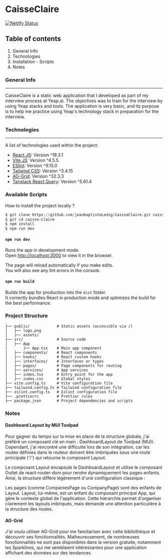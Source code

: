 # CaisseClaire

[![Netlify Status](https://api.netlify.com/api/v1/badges/3a74f22a-7639-4cca-80c9-6b96e20722c2/deploy-status)](https://app.netlify.com/sites/caisse-claire/deploys)

## Table of contents

1. General Info
2. Technologies
3. Installation - Scripts
4. Notes

### General Info

---

CaisseClaire is a static web application that I developed as part of my interview process at Yeap.ai. The objectives was to train for the interview by using Yeap stacks and tools.
The application is very basic, and its purpose is to help me practice using Yeap's technology stack in preparation for the interview.

### Technologies

---

A list of technologies used within the project:

- [React JS](https://reactjs.org/): Version ^18.3.1
- [Vite JS](https://vite.dev/): Version ^4.5.5
- [ESlint](https://eslint.org/): Version ^9.15.0
- [Tailwind CSS](https://tailwindcss.com/): Version ^3.4.15
- [AG-Grid](https://www.ag-grid.com): Version ^32.3.3
- [Tanstack React Query](https://tanstack.com): Version ^5.61.4

### Available Scripts

How to install the project locally ?

```powershell
$ git clone https://github.com/jeanbaptisteLedig/CaisseClaire.git caisse-claire
$ git cd caisse-claire
$ npm install
$ npm run dev
```

#### `npm run dev`

Runs the app in development mode.  
Open [http://localhost:3000](http://localhost:3000) to view it in the browser.

The page will reload automatically if you make edits.  
You will also see any lint errors in the console.

#### `npm run build`

Builds the app for production into the `dist` folder.  
It correctly bundles React in production mode and optimizes the build for the best performance.

### Project Structure

```plaintext
├── public/            # Static assets (accessible via /)
│   ├── logo.png
│   ├── assets/
├── src/               # Source code
|   ├── App
|       ├── App.tsx    # Main app component
│   ├── components/    # React components
│   ├── hooks/         # React custom hooks
│   ├── interfaces/    # Interfaces or types
│   ├── pages/         # Page components for routing
│   ├── services/      # App services
│   ├── index.tsx      # Entry point for the app
│   ├── index.css      # Global styles
├── vite.config.ts     # Vite configuration file
├── tailwind.config.ts # Tailwind configuration file
├── eslint.config.ts   # Eslint configuration file
├── .prettierrc        # Prettier rules
├── package.json       # Project dependencies and scripts
```

### Notes

#### Dashboard Layout by MUI Toolpad

Pour gagner du temps sur la mise en place de la structure globale, j'ai préféré un composant clé en main : DashboardLayout de Toolpad (MUI). Cependant, j'ai rencontré une difficulté lors de son intégration, car les routes définies dans le routeur doivent être imbriquées sous une route principale ('/') qui retourne le composant Layout.

Le composant Layout encapsule le DashboardLayout et utilise le composant Outlet de react-router-dom pour rendre dynamiquement les pages enfants. Ainsi, la structure diffère légèrement d'une configuration classique :

Les pages (comme CompaniesPage ou CompanyPage) sont des enfants de Layout.
Layout, lui-même, est un enfant du composant principal App, qui gère le contexte global de l'application.
Cette hiérarchie permet d'organiser clairement les layouts imbriqués, mais demande une attention particulière à la structure des routes.

#### AG-Grid

J'ai voulu utiliser AG-Grid pour me familiariser avec cette bibliothèque et découvrir ses fonctionnalités. Malheureusement, de nombreuses fonctionnalités ne sont pas disponibles dans la version gratuite, notamment les Sparklines, qui me semblaient intéressantes pour une application affichant des données sur des tendances.
